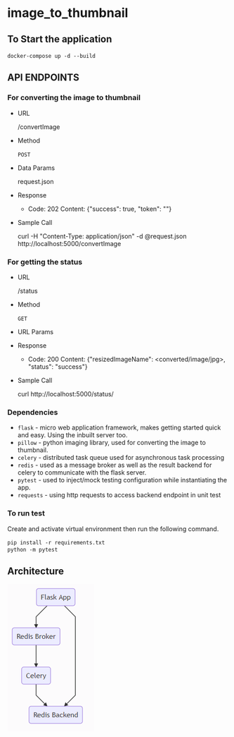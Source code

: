 # image_to_thumbnail

## To Start the application

```
docker-compose up -d --build
```

## API ENDPOINTS

### For converting the image to thumbnail

* URL

  /convertImage

* Method

  `POST`

* Data Params

  request.json <sample image in base64>

* Response

  * Code: 202
    Content: {"success": true, "token": "<uuid>"}

* Sample Call

  curl -H "Content-Type: application/json" -d @request.json http://localhost:5000/convertImage

### For getting the status

* URL

  /status

* Method

  `GET`

* URL Params

  <token>

* Response

  * Code: 200
    Content: {"resizedImageName": <converted/image/jpg>, "status": "success"}

* Sample Call

  curl http://localhost:5000/status/<token>

### Dependencies

* `flask` - micro web application framework, makes getting started quick and easy. Using the inbuilt server too.
* `pillow` - python imaging library, used for converting the image to thumbnail.
* `celery` - distributed task queue used for asynchronous task processing
* `redis` - used as a message broker as well as the result backend for celery to communicate with the flask server.
* `pytest` - used to inject/mock testing configuration while instantiating the app.
* `requests` - using http requests to access backend endpoint in unit test

### To run test

Create and activate virtual environment then run the following command.

```
pip install -r requirements.txt
python -m pytest
```

## Architecture

![Architecture](./Architecture.png)